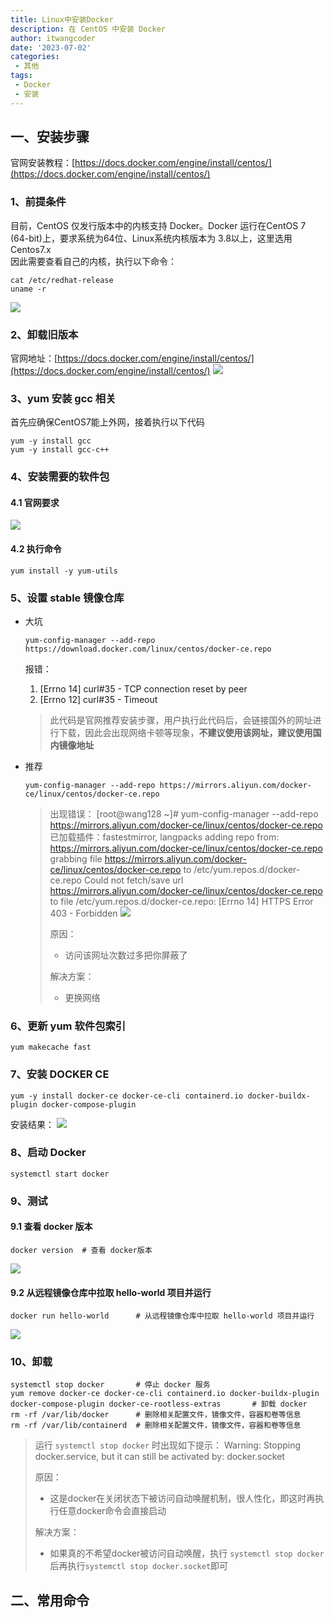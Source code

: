 ```yaml
---
title: Linux中安装Docker
description: 在 CentOS 中安装 Docker
author: itwangcoder
date: '2023-07-02'
categories:
 - 其他
tags:
 - Docker
 - 安装
---
```


## 一、安装步骤

官网安装教程：[https://docs.docker.com/engine/install/centos/](https://docs.docker.com/engine/install/centos/)

### 1、前提条件

目前，CentOS 仅发行版本中的内核支持 Docker。Docker 运行在CentOS 7 (64-bit)上，要求系统为64位、Linux系统内核版本为 3.8以上，这里选用Centos7.x <br/>
因此需要查看自己的内核，执行以下命令：
```shell
cat /etc/redhat-release
uname -r
```
![](/handbook/Docker%E5%AE%89%E8%A3%85/%E5%89%8D%E6%8F%90%E6%9D%A1%E4%BB%B6%E6%9F%A5%E7%9C%8B%E8%87%AA%E5%B7%B1%E7%9A%84%E5%86%85%E6%A0%B8.png)

### 2、卸载旧版本

官网地址：[https://docs.docker.com/engine/install/centos/](https://docs.docker.com/engine/install/centos/)
![](/handbook/Docker%E5%AE%89%E8%A3%85/%E5%AE%89%E8%A3%85%E6%AD%A5%E9%AA%A4%E5%8D%B8%E8%BD%BD%E6%97%A7%E7%89%88%E6%9C%AC.png)


### 3、yum 安装 gcc 相关

首先应确保CentOS7能上外网，接着执行以下代码
```shell
yum -y install gcc
yum -y install gcc-c++
```

### 4、安装需要的软件包

#### 4.1 官网要求

![](/handbook/Docker%E5%AE%89%E8%A3%85/%E5%AE%89%E8%A3%85%E6%AD%A5%E9%AA%A4%E5%AE%89%E8%A3%85%E9%9C%80%E8%A6%81%E7%9A%84%E8%BD%AF%E4%BB%B6%E5%8C%85%E5%AE%98%E7%BD%91%E9%9C%80%E6%B1%82.png)

#### 4.2 执行命令

```shell
yum install -y yum-utils
```

### 5、设置 stable 镜像仓库

- 大坑
  ``` shell
  yum-config-manager --add-repo https://download.docker.com/linux/centos/docker-ce.repo
  ```
  报错：
  1. [Errno 14] curl#35 - TCP connection reset by peer
  2. [Errno 12] curl#35 - Timeout
  > 此代码是官网推荐安装步骤，用户执行此代码后，会链接国外的网址进行下载，因此会出现网络卡顿等现象，**不建议使用该网址，建议使用国内镜像地址**

- 推荐
  ``` shell
  yum-config-manager --add-repo https://mirrors.aliyun.com/docker-ce/linux/centos/docker-ce.repo
  ```
  > 出现错误：
  > [root@wang128 ~]# yum-config-manager --add-repo https://mirrors.aliyun.com/docker-ce/linux/centos/docker-ce.repo
  > 已加载插件：fastestmirror, langpacks
  > adding repo from: https://mirrors.aliyun.com/docker-ce/linux/centos/docker-ce.repo
  > grabbing file https://mirrors.aliyun.com/docker-ce/linux/centos/docker-ce.repo to /etc/yum.repos.d/docker-ce.repo
  > Could not fetch/save url https://mirrors.aliyun.com/docker-ce/linux/centos/docker-ce.repo to file /etc/yum.repos.d/docker-ce.repo: [Errno 14] HTTPS Error 403 - Forbidden
  > ![](/handbook/Docker%E5%AE%89%E8%A3%85/%E5%AE%89%E8%A3%85%E6%AD%A5%E9%AA%A4%E8%AE%BE%E7%BD%AEstable%E9%95%9C%E5%83%8F%E4%BB%93%E5%BA%93%E6%8E%A8%E8%8D%90%E5%87%BA%E7%8E%B0%E9%94%99%E8%AF%AF.png)
  >
  > 原因：
  > - 访问该网址次数过多把你屏蔽了
  >
  > 解决方案：
  > - 更换网络

### 6、更新 yum 软件包索引

``` shell
yum makecache fast
```

### 7、安装 DOCKER CE

``` shell
yum -y install docker-ce docker-ce-cli containerd.io docker-buildx-plugin docker-compose-plugin
```
安装结果：
![](handbook/Docker%E5%AE%89%E8%A3%85/%E5%AE%89%E8%A3%85%E6%AD%A5%E9%AA%A4%E5%AE%89%E8%A3%85DOCKERCE%E5%AE%89%E8%A3%85%E7%BB%93%E6%9E%9C.png)


### 8、启动 Docker

``` shell
systemctl start docker
```

### 9、测试

#### 9.1 查看 docker 版本

``` shell
docker version  # 查看 docker版本
```
![](/handbook/Docker%E5%AE%89%E8%A3%85/%E5%AE%89%E8%A3%85%E6%AD%A5%E9%AA%A4%E6%B5%8B%E8%AF%95%E6%9F%A5%E7%9C%8Bdocker%E7%89%88%E6%9C%AC.png)

#### 9.2 从远程镜像仓库中拉取 hello-world 项目并运行

``` shell
docker run hello-world		# 从远程镜像仓库中拉取 hello-world 项目并运行
```
![](/handbook/Docker%E5%AE%89%E8%A3%85/%E5%AE%89%E8%A3%85%E6%AD%A5%E9%AA%A4%E6%B5%8B%E8%AF%95%E8%BF%9C%E7%A8%8B%E6%8B%89%E5%8F%96helloworld%E5%B9%B6%E8%BF%90%E8%A1%8C.png)

### 10、卸载

``` shell
systemctl stop docker		# 停止 docker 服务
yum remove docker-ce docker-ce-cli containerd.io docker-buildx-plugin docker-compose-plugin docker-ce-rootless-extras		# 卸载 docker
rm -rf /var/lib/docker		# 删除相关配置文件，镜像文件，容器和卷等信息
rm -rf /var/lib/containerd	# 删除相关配置文件，镜像文件，容器和卷等信息
```
> 运行 `systemctl stop docker` 时出现如下提示：
> Warning: Stopping docker.service, but it can still be activated by:
>   docker.socket
>
> 原因：
> - 这是docker在关闭状态下被访问自动唤醒机制，很人性化，即这时再执行任意docker命令会直接启动
>
> 解决方案：
> - 如果真的不希望docker被访问自动唤醒，执行 `systemctl stop docker` 后再执行`systemctl stop docker.socket`即可


## 二、常用命令

